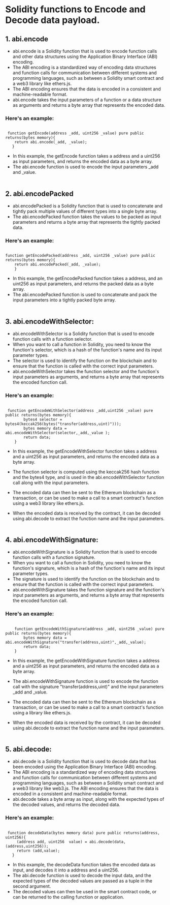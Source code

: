 # Solidity functions to Encode and Decode data payload.


## 1. abi.encode

* abi.encode is a Solidity function that is used to encode function calls and other data structures using the Application Binary Interface (ABI) encoding.</br>
* The ABI encoding is a standardized way of encoding data structures and function calls for communication between different systems and programming languages, such as between a Solidity smart contract and a web3 library like ethers.js. </br>
* The ABI encoding ensures that the data is encoded in a consistent and machine-readable format.</br>
* abi.encode takes the input parameters of a function or a data structure as arguments and returns a byte array that represents the encoded data.

### Here's an example:

```sol

 function getEncode(address _add, uint256 _value) pure public returns(bytes memory){
    return abi.encode(_add, _value);
   }
```   

* In this example, the getEncode function takes a address and a uint256 as input parameters, and returns the encoded data as a byte array. </br>
* The abi.encode function is used to encode the input parameters _add and _value. </br></br>


## 2. abi.encodePacked

* abi.encodePacked is a Solidity function that is used to concatenate and tightly pack multiple values of different types into a single byte array.</br>
* The abi.encodePacked function takes the values to be packed as input parameters and returns a byte array that represents the tightly packed data.</br>

### Here's an example:

```sol

function getEncodePacked(address _add, uint256 _value) pure public returns(bytes memory){
    return abi.encodePacked(_add, _value);
    }
```    

* In this example, the getEncodePacked function takes a address, and an uint256 as input parameters, and returns the packed data as a byte array.</br>
* The abi.encodePacked function is used to concatenate and pack the input parameters into a tightly packed byte array.</br></br>

## 3. abi.encodeWithSelector:

* abi.encodeWithSelector is a Solidity function that is used to encode function calls with a function selector.</br>
* When you want to call a function in Solidity, you need to know the function's selector, which is a hash of the function's name and its input parameter types.</br>
* The selector is used to identify the function on the blockchain and to ensure that the function is called with the correct input parameters.</br>
* abi.encodeWithSelector takes the function selector and the function's input parameters as arguments, and returns a byte array that represents the encoded function call.

### Here's an example:

```sol

 function getEncodeWithSelector(address _add,uint256 _value) pure public returns(bytes memory){
        bytes4 selector = bytes4(keccak256(bytes("transfer(address,uint)"))); 
        bytes memory data = abi.encodeWithSelector(selector,_add,_value );
        return data;
    }
```    
   
* In this example, the getEncodeWithSelector function takes a address and a uint256 as input parameters, and returns the encoded data as a byte array. </br>
* The function selector is computed using the keccak256 hash function and the bytes4 type, and is used in the abi.encodeWithSelector function call along with the input parameters.</br>

* The encoded data can then be sent to the Ethereum blockchain as a transaction, or can be used to make a call to a smart contract's function using a web3 library like ethers.js.</br>
* When the encoded data is received by the contract, it can be decoded using abi.decode to extract the function name and the input parameters.</br></br>


## 4. abi.encodeWithSignature:

* abi.encodeWithSignature is a Solidity function that is used to encode function calls with a function signature.</br>
* When you want to call a function in Solidity, you need to know the function's signature, which is a hash of the function's name and its input parameter types. </br>
* The signature is used to identify the function on the blockchain and to ensure that the function is called with the correct input parameters.</br>
* abi.encodeWithSignature takes the function signature and the function's input parameters as arguments, and returns a byte array that represents the encoded function call.

### Here's an example:

```sol

    function getEncodeWithSignature(address _add, uint256 _value) pure public returns(bytes memory){
        bytes memory data = abi.encodeWithSignature("transfer(address,uint)",_add,_value);
        return data;
    }
```   

* In this example, the getEncodeWithSignature function takes a address and a uint256 as input parameters, and returns the encoded data as a byte array. </br>
* The abi.encodeWithSignature function is used to encode the function call with the signature "transfer(address,uint)" and the input parameters _add and _value.</br>

* The encoded data can then be sent to the Ethereum blockchain as a transaction, or can be used to make a call to a smart contract's function using a library like ethers.js.</br> 
* When the encoded data is received by the contract, it can be decoded using abi.decode to extract the function name and the input parameters.</br></br>


## 5. abi.decode:

* abi.decode is a Solidity function that is used to decode data that has been encoded using the Application Binary Interface (ABI) encoding.</br>
* The ABI encoding is a standardized way of encoding data structures and function calls for communication between different systems and programming languages, such as between a Solidity smart contract and a web3 library like web3.js. The ABI encoding ensures that the data is encoded in a consistent and machine-readable format.</br>
* abi.decode takes a byte array as input, along with the expected types of the decoded values, and returns the decoded data.

### Here's an example:

```sol

 function decodeData(bytes memory data) pure public returns(address, uint256){
     (address add, uint256  value) = abi.decode(data, (address,uint256));
     return (add,value);
   }
```   
  
* In this example, the decodeData function takes the encoded data as input, and decodes it into a address and a uint256. 
* The abi.decode function is used to decode the input data, and the expected types of the decoded values are passed as a tuple in the second argument.
* The decoded values can then be used in the smart contract code, or can be returned to the calling function or application.

